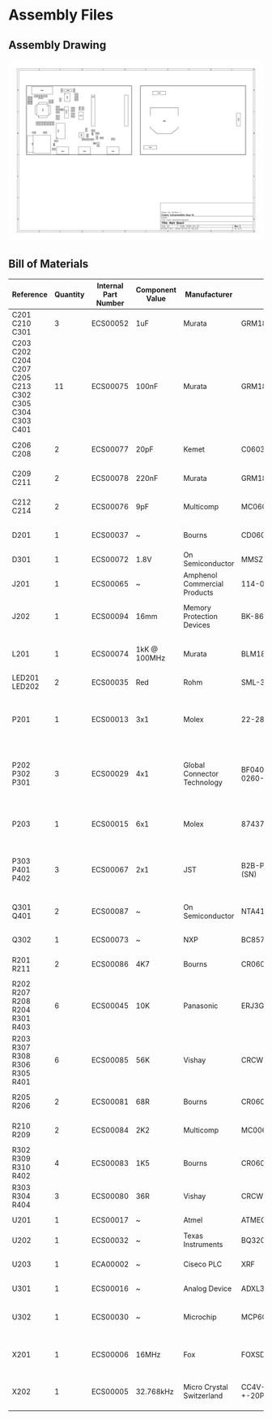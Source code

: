 # Assembly Files

## Assembly Drawing

![Assembly Drawing.](asm-dwg-main-board.jpeg)

## Bill of Materials

| Reference                                                 	|  Quantity 	| Internal Part Number 	|  Component Value 	|  Manufacturer                	|  MPN      	|  Part Description                                                 	|
|-----------------------------------------------------------	|-----------	|----------------------	|------------------	|------------------------------	|--------------------------------	|-------------------------------------------------------------------	|
| C201 C210 C301                                            	| 3         	| ECS00052             	| 1uF              	| Murata                       	| GRM188R61H105KAALD             	| 1uF, 0603, 10%, 50V, X5R, Ceramic                                 	|
| C203 C202 C204 C207 C205 C213 C302 C305   C304 C303 C401  	| 11        	| ECS00075             	| 100nF            	| Murata                       	| GRM188R71C104KA01D             	| 100nF, 0603, 10%, 16V, X7R, Ceramic                               	|
| C206 C208                                                 	| 2         	| ECS00077             	| 20pF             	| Kemet                        	| C0603C200J5GACTU               	| 20pF, 0603, 5%, 50V, NP0, Ceramic                                 	|
| C209 C211                                                 	| 2         	| ECS00078             	| 220nF            	| Murata                       	| GRM188R71A224KA01D             	| 220nF, 0603, 10%, 10V, X7R, Ceramic                               	|
| C212 C214                                                 	| 2         	| ECS00076             	| 9pF              	| Multicomp                    	| MC0603N9R0D500CT               	| 9pF, 0603, ¬±5pF, 50V, NP0, Ceramic                               	|
| D201                                                      	| 1         	| ECS00037             	| ~                	| Bourns                       	| CD0603-B0240                   	| Schottky, Single, 0.1A, SMD                                       	|
| D301                                                      	| 1         	| ECS00072             	| 1.8V             	| On Semiconductor             	| MMSZ4678T1G                    	| Zener, 1.8V, 0.25W, SMD                                           	|
| J201                                                      	| 1         	| ECS00065             	| ~                	| Amphenol Commercial Products 	| 114-00841-68                   	| Micro SD Card Holder, SMD                                         	|
| J202                                                      	| 1         	| ECS00094             	| 16mm             	| Memory Protection Devices    	| BK-868                         	| Retainer, 16mm Diameter Cell, SMD                                 	|
| L201                                                      	| 1         	| ECS00074             	| 1kK @ 100MHz     	| Murata                       	| BLM18TG102TN1D                 	| 1K @ 100MHz, 0603, 0.1A, 0R6                                      	|
| LED201 LED202                                             	| 2         	| ECS00035             	| Red              	| Rohm                         	| SML-310VTT86L                  	| Red, 4mcd, 0603                                                   	|
| P201                                                      	| 1         	| ECS00013             	| 3x1              	| Molex                        	| 22-28-4030                     	| 3-way, header, 2.54mm pitch, vertical, through hole, KK Series    	|
| P202 P302 P301                                            	| 3         	| ECS00029             	| 4x1              	| Global Connector Technology  	| BF040-04A-B2-0400-0260-0483-LD 	| 4-way, header, 2mm pitch, 4mm height, vertical, SMD, BF040 Series 	|
| P203                                                      	| 1         	| ECS00015             	| 6x1              	| Molex                        	| 87437-0673                     	| 6-way, header, 1.5mm pitch, vertical, SMD, Pico-SPOX Series       	|
| P303 P401 P402                                            	| 3         	| ECS00067             	| 2x1              	| JST                          	| B2B-PH-SM4-TB(LF)(SN)          	| 2-way, header, 2mm pitch, vertical, SMD, PH Series                	|
| Q301 Q401                                                 	| 2         	| ECS00087             	| ~                	| On Semiconductor             	| NTA4153NT1G                    	| MOSFET, N-Channel, 0.915A, 0R127                                  	|
| Q302                                                      	| 1         	| ECS00073             	| ~                	| NXP                          	| BC857BW,115                    	| BJT, PNP, 45V, 0.1A                                               	|
| R201 R211                                                 	| 2         	| ECS00086             	| 4K7              	| Bourns                       	| CR0603-FX-4701ELF              	| 4K7, 0603, 1%, 0.063W, Thick Film                                 	|
| R202 R207 R208 R204 R301 R403                             	| 6         	| ECS00045             	| 10K              	| Panasonic                    	| ERJ3GEYJ103V                   	| 10K, 0603, 5%, 0.1W, Thick Film                                   	|
| R203 R307 R308 R306 R305 R401                             	| 6         	| ECS00085             	| 56K              	| Vishay                       	| CRCW060356K0FKEAHP             	| 56K, 0603, 1%, 0.25W, Thick Film, High Power                      	|
| R205 R206                                                 	| 2         	| ECS00081             	| 68R              	| Bourns                       	| CR0603-FX-68R0ELF              	| 68R, 0603, 1%, 0.1W,  Thick Film                                  	|
| R210 R209                                                 	| 2         	| ECS00084             	| 2K2              	| Multicomp                    	| MC0063W060312K2                	| 2K2, 0603, 1%, 0.063W, Thick Film                                 	|
| R302 R309 R310 R402                                       	| 4         	| ECS00083             	| 1K5              	| Bourns                       	| CR0603-FX-1501ELF              	| 1K5, 0603, 1%,  0.1W, Thick Film                                  	|
| R303 R304 R404                                            	| 3         	| ECS00080             	| 36R              	| Vishay                       	| CRCW060336R0FKEA               	| 36R, 0603, 0.1W,  Thick Film                                      	|
| U201                                                      	| 1         	| ECS00017             	| ~                	| Atmel                        	| ATMEGA328P-AU                  	| ATMega328P, TQFP                                                  	|
| U202                                                      	| 1         	| ECS00032             	| ~                	| Texas Instruments            	| BQ32000DR                      	| RTC, 8SOIC                                                        	|
| U203                                                      	| 1         	| ECA00002             	| ~                	| Ciseco PLC                   	| XRF                            	| XRF Wireless UART Serial Data Module                              	|
| U301                                                      	| 1         	| ECS00016             	| ~                	| Analog Device                	| ADXL343BCCZ                    	| Accelerometer, 3 axis                                             	|
| U302                                                      	| 1         	| ECS00030             	| ~                	| Microchip                    	| MCP6042-E/MS                   	| Dual Package, 8-MSOP, Unity Gain Stable                           	|
| X201                                                      	| 1         	| ECS00006             	| 16MHz            	| Fox                          	| FOXSDLF/160-20                 	| Crystal, 16MHz, 30ppm, 20pF, SMD                                  	|
| X202                                                      	| 1         	| ECS00005             	| 32.768kHz        	| Micro Crystal Switzerland    	| CC4V-T1A 32.768KHZ +-20PPM 9PF 	| Crystal, 32.768kHz, 20ppm, 9pF, SMD                               	|
